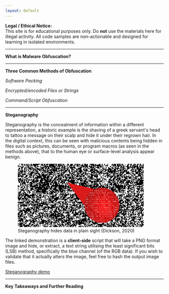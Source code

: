 ```yaml
---
layout: default
---
```


**Legal / Ethical Notice:**  
This site is for educational purposes only. Do **not** use the materials here for illegal activity. All code samples are non-actionable and designed for learning in isolated environments.

***

**What is Malware Obfuscation?**


***

**Three Common Methods of Obfuscation**

*Software Packing*

*Encrypted/encoded Files or Strings*

*Command/Script Obfuscation*


***

**Steganography**

Steganography is the concealment of information within a different representation, a historic example is the shaving of a greek servant's head to tattoo a message on their scalp and hide it under their regrown hair. In the digital context, this can be seen with malicious contents being hidden in files such as pictures, documents, or program macros (as seen in the methods above), that to the human eye or surface-level analysis appear benign.

<figure>
  <img src="https://github.com/gutbug/SecPrin-obfuscation-research-project/blob/main/images/c62588eb7353-article-200206-steganography-example.png" alt="" height="200px" width="400px">
  <figcaption>Steganography hides data in plain sight (Dickson, 2020)</figcaption>
</figure>


The linked demonstration is a **client-side** script that will take a PNG format image and hide, or extract, a text string utilising the least significant bits (LSB) method, specifically the blue channel (of the RGB data). If you wish to validate that it actually alters the image, feel free to hash the output image files.

[Steganography demo](https://gutbug.github.io/SecPrin-obfuscation-research-project/demo/stego.html)

***

**Key Takeaways and Further Reading**
